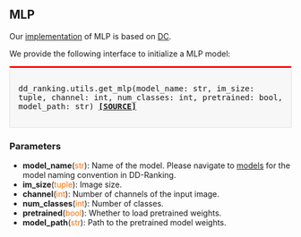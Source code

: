 ## MLP

Our [implementation](https://github.com/NUS-HPC-AI-Lab/DD-Ranking/blob/main/dd_ranking/utils/networks.py) of MLP is based on [DC](https://github.com/VICO-UoE/DatasetCondensation). 

We provide the following interface to initialize a MLP model:

<div style="background-color:#F7F7F7; padding:15px; border:1px solid #E0E0E0; border-top:3px solid #FF0000; font-family:monospace; font-size:14px;">

dd_ranking.utils.get_mlp(model_name: str, im_size: tuple, channel: int, num_classes: int, pretrained: bool, model_path: str)
[**[SOURCE]**](https://github.com/NUS-HPC-AI-Lab/DD-Ranking/blob/main/dd_ranking/utils/model.py)
</div>

### Parameters

- **model_name**(<span style="color:#FF6B00;">str</span>): Name of the model. Please navigate to [models](models/overview.md) for the model naming convention in DD-Ranking.
- **im_size**(<span style="color:#FF6B00;">tuple</span>): Image size.
- **channel**(<span style="color:#FF6B00;">int</span>): Number of channels of the input image.
- **num_classes**(<span style="color:#FF6B00;">int</span>): Number of classes.
- **pretrained**(<span style="color:#FF6B00;">bool</span>): Whether to load pretrained weights.
- **model_path**(<span style="color:#FF6B00;">str</span>): Path to the pretrained model weights.
